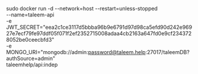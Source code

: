 

sudo docker run -d --network=host --restart=unless-stopped \
    --name=taleem-api \
    -e JWT_SECRET="eea2c1ce3117d5bbba96b9e6791d97d98ca5efd90d242e96927e7ecf79fe97ddf05f071f2ef2352715008adaa4cb2163a647fd0e9cf2343728052be0ceecbfd3" \
    -e MONGO_URI="mongodb://admin:password@taleem.help:27017/taleemDB?authSource=admin" \
    taleemhelp/api:indep
